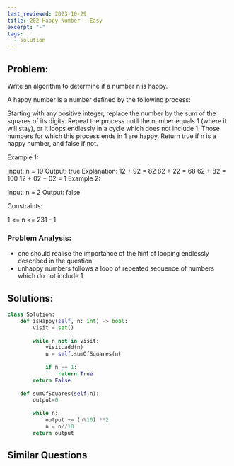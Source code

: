 ```yaml
---
last_reviewed: 2023-10-29
title: 202 Happy Number - Easy
excerpt: "-"
tags:
  - solution
---
```

## Problem:

Write an algorithm to determine if a number n is happy.

A happy number is a number defined by the following process:

Starting with any positive integer, replace the number by the sum of the squares of its digits.
Repeat the process until the number equals 1 (where it will stay), or it loops endlessly in a cycle which does not include 1.
Those numbers for which this process ends in 1 are happy.
Return true if n is a happy number, and false if not.

 

Example 1:

Input: n = 19
Output: true
Explanation:
12 + 92 = 82
82 + 22 = 68
62 + 82 = 100
12 + 02 + 02 = 1
Example 2:

Input: n = 2
Output: false
 

Constraints:

1 <= n <= 231 - 1

### Problem Analysis:

- one should realise the importance of the hint of looping endlessly described in the question
- unhappy numbers follows a loop of repeated sequence of numbers which do not include 1

## Solutions:

```python
class Solution:
    def isHappy(self, n: int) -> bool:
        visit = set()
        
        while n not in visit:
            visit.add(n)
            n = self.sumOfSquares(n)
            
            if n == 1:
                return True
        return False
    
    def sumOfSquares(self,n):
        output=0
        
        while n:
            output += (n%10) **2
            n = n//10
        return output
```

## Similar Questions